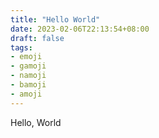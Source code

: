 ```yaml
---
title: "Hello World"
date: 2023-02-06T22:13:54+08:00
draft: false
tags: 
- emoji
- gamoji
- namoji
- bamoji
- amoji
---
```


Hello, World